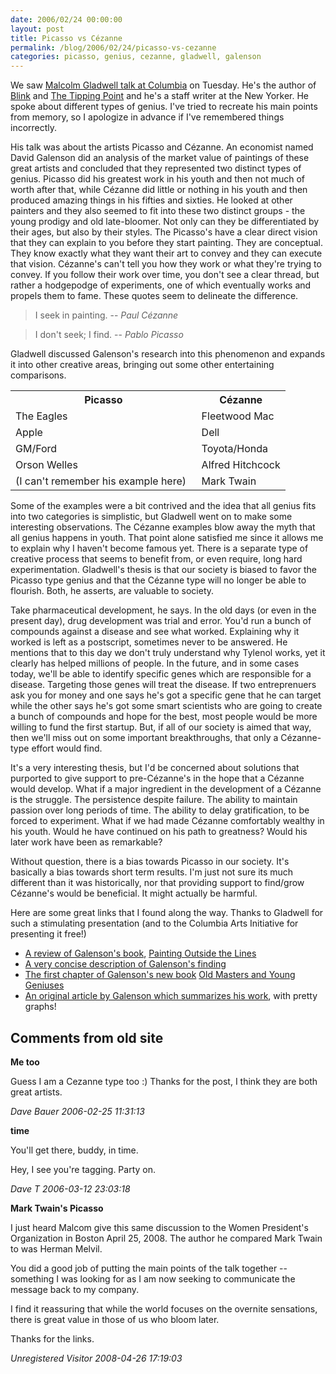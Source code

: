 ```yaml
---
date: 2006/02/24 00:00:00
layout: post
title: Picasso vs Cézanne
permalink: /blog/2006/02/24/picasso-vs-cezanne
categories: picasso, genius, cezanne, gladwell, galenson
---
```


We saw [Malcolm Gladwell talk at Columbia](http://www.cuarts.com/cu_arts_blog/2006/02/malcom_gladwell.html) on Tuesday. He's the author of [Blink](http://www.amazon.com/exec/obidos/ASIN/0316172324/vinodkurupshomep) and [The Tipping Point](http://www.amazon.com/exec/obidos/ASIN/0316346624/vinodkurupshomep) and he's a staff writer at the New Yorker. He spoke about different types of genius. I've tried to recreate his main points from memory, so I apologize in advance if I've remembered things incorrectly.

His talk was about the artists Picasso and Cézanne. An economist named David Galenson did an analysis of the market value of paintings of these great artists and concluded that they represented two distinct types of genius. Picasso did his greatest work in his youth and then not much of worth after that, while Cézanne did little or nothing in his youth and then produced amazing things in his fifties and sixties. He looked at other painters and they also seemed to fit into these two distinct groups - the young prodigy and old late-bloomer. Not only can they be differentiated by their ages, but also by their styles. The Picasso's have a clear direct vision that they can explain to you before they start painting. They are conceptual. They know exactly what they want their art to convey and they can execute that vision. Cézanne's can't tell you how they work or what they're trying to convey. If you follow their work over time, you don't see a clear thread, but rather a hodgepodge of experiments, one of which eventually works and propels them to fame. These quotes seem to delineate the difference.

> I seek in painting. 
> -- _Paul Cézanne_

> I don't seek; I find. 
> -- _Pablo Picasso_

Gladwell discussed Galenson's research into this phenomenon and expands it into other creative areas, bringing out some other entertaining comparisons.

<table> 
<tr><th>Picasso</th><th>Cézanne</th></tr> 
<tr><td>The Eagles</td><td>Fleetwood Mac</td></tr> 
<tr><td>Apple</td><td>Dell</td></tr> 
<tr><td>GM/Ford</td><td>Toyota/Honda</td></tr> 
<tr><td>Orson Welles</td><td>Alfred Hitchcock</td></tr> 
<tr><td>(I can't remember his example here)&nbsp;&nbsp;</td><td>Mark Twain</td></tr> 
</table> 

Some of the examples were a bit contrived and the idea that all genius fits into two categories is simplistic, but Gladwell went on to make some interesting observations. The Cézanne examples blow away the myth that all genius happens in youth. That point alone satisfied me since it allows me to explain why I haven't become famous yet. There is a separate type of creative process that seems to benefit from, or even require, long hard experimentation. Gladwell's thesis is that our society is biased to favor the Picasso type genius and that the Cézanne type will no longer be able to flourish. Both, he asserts, are valuable to society.

Take pharmaceutical development, he says. In the old days (or even in the present day), drug development was trial and error. You'd run a bunch of compounds against a disease and see what worked. Explaining why it worked is left as a postscript, sometimes never to be answered. He mentions that to this day we don't truly understand why Tylenol works, yet it clearly has helped millions of people. In the future, and in some cases today, we'll be able to identify specific genes which are responsible for a disease. Targeting those genes will treat the disease. If two entreprenuers ask you for money and one says he's got a specific gene that he can target while the other says he's got some smart scientists who are going to create a bunch of compounds and hope for the best, most people would be more willing to fund the first startup. But, if all of our society is aimed that way, then we'll miss out on some important breakthroughs, that only a Cézanne-type effort would find.

It's a very interesting thesis, but I'd be concerned about solutions that purported to give support to pre-Cézanne's in the hope that a Cézanne would develop. What if a major ingredient in the development of a Cézanne is the struggle. The persistence despite failure. The ability to maintain passion over long periods of time. The ability to delay gratification, to be forced to experiment. What if we had made Cézanne comfortably wealthy in his youth. Would he have continued on his path to greatness? Would his later work have been as remarkable?

Without question, there is a bias towards Picasso in our society. It's basically a bias towards short term results. I'm just not sure its much different than it was historically, nor that providing support to find/grow Cézanne's would be beneficial. It might actually be harmful.

Here are some great links that I found along the way. Thanks to Gladwell for such a stimulating presentation (and to the Columbia Arts Initiative for presenting it free!)
 
- [A review of Galenson's book](http://www.eh.net/lists/archives/hes/may-2002/0044.php), [Painting Outside the Lines](http://www.amazon.com/exec/obidos/ASIN/0674006127/vinodkurupshomep)
- [A very concise description of Galenson's finding](http://chronicle.uchicago.edu/020124/quantifyingart.shtml)
- [The first chapter of Galenson's new book](http://www.pupress.princeton.edu/chapters/s8019.html) [Old Masters and Young Geniuses](http://www.amazon.com/exec/obidos/ASIN/0691121095/vinodkurupshomep)
- [An original article by Galenson which summarizes his work](http://www.nber.org/reporter/fall03/galenson.html), with pretty graphs!

<div id="comment-box">
<h2>Comments from old site</h2>

<div class="one-comment">
<p><b>Me too</b></p>
<p>
Guess I am a Cezanne type too :) Thanks for the post, I think they are
both great artists.
</p>
<address class="signature">
<span class="author">Dave Bauer</span>
<span class="date">2006-02-25 11:31:13</span>
</address>
</div>

<div class="one-comment">
<p><b>time</b></p>
<p>
You'll get there, buddy, in time.
</p>
<p>
Hey, I see you're tagging.   Party on.
</p>
<address class="signature">
<span class="author">Dave T</span>
<span class="date">2006-03-12 23:03:18</span>
</address>
</div>

<div class="one-comment">
<p><b>Mark Twain's Picasso</b></p>
<p>
I just heard Malcom give this same discussion to the Women President's
Organization in Boston April 25, 2008.  The author he compared Mark
Twain to was Herman Melvil.
</p>
<p>
You did a good job of putting the main points of the talk together --
something I was looking for as I am now seeking to communicate the
message back to my company.
</p>
<p>
I find it reassuring that while the world focuses on the overnite
sensations, there is great value in those of us who bloom later.
</p>
<p>
Thanks for the links.
</p>
<address class="signature">
<span class="author">Unregistered Visitor</span>
<span class="date">2008-04-26 17:19:03</span>
</address>
</div>

</div>
